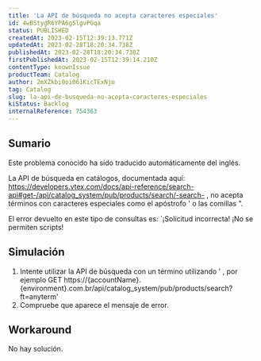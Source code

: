 ```yaml
---
title: 'La API de búsqueda no acepta caracteres especiales'
id: 4wBStygR6YPA6g5lgvPGqa
status: PUBLISHED
createdAt: 2023-02-15T12:39:13.771Z
updatedAt: 2023-02-28T18:20:34.738Z
publishedAt: 2023-02-28T18:20:34.738Z
firstPublishedAt: 2023-02-15T12:39:14.210Z
contentType: knownIssue
productTeam: Catalog
author: 2mXZkbi0oi061KicTExNjo
tag: Catalog
slug: la-api-de-busqueda-no-acepta-caracteres-especiales
kiStatus: Backlog
internalReference: 754363
---
```


## Sumario

<div class="alert alert-info">
  <p>Este problema conocido ha sido traducido automáticamente del inglés.</p>
</div>


La API de búsqueda en catálogos, documentada aquí: https://developers.vtex.com/docs/api-reference/search-api#get-/api/catalog_system/pub/products/search/-search- , no acepta términos con caracteres especiales como el apóstrofo ' o las comillas ".

El error devuelto en este tipo de consultas es: `¡Solicitud incorrecta! ¡No se permiten scripts!


##

## Simulación



1. Intente utilizar la API de búsqueda con un término utilizando ' , por ejemplo GET https://{accountName}.{environment}.com.br/api/catalog_system/pub/products/search?ft=anyterm'
2. Compruebe que aparece el mensaje de error.



## Workaround


No hay solución.





